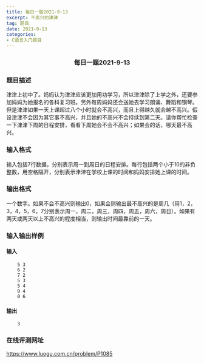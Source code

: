```yaml
---
title: 每日一题2021-9-13
excerpt: 不高兴的津津
tag: 题目
date: 2021-9-13
categories: 
- C语言入门题目
---
```

### <center>每日一题2021-9-13</center>

### 题目描述

津津上初中了。妈妈认为津津应该更加用功学习，所以津津除了上学之外，还要参加妈妈为她报名的各科复习班。另外每周妈妈还会送她去学习朗诵、舞蹈和钢琴。但是津津如果一天上课超过八个小时就会不高兴，而且上得越久就会越不高兴。假设津津不会因为其它事不高兴，并且她的不高兴不会持续到第二天。请你帮忙检查一下津津下周的日程安排，看看下周她会不会不高兴；如果会的话，哪天最不高兴。

### 输入格式

输入包括7行数据，分别表示周一到周日的日程安排。每行包括两个小于10的非负整数，用空格隔开，分别表示津津在学校上课的时间和妈妈安排她上课的时间。

### 输出格式

一个数字。如果不会不高兴则输出0，如果会则输出最不高兴的是周几（用1，2，3，4，5，6，7分别表示周一，周二，周三，周四，周五，周六，周日）。如果有两天或两天以上不高兴的程度相当，则输出时间最靠前的一天。

### 输入输出样例
#### 输入
```
    5 3
    6 2
    7 2
    5 3
    5 4
    0 4
    0 6
```

#### 输出
```
    3
```

### 在线评测网址
https://www.luogu.com.cn/problem/P1085